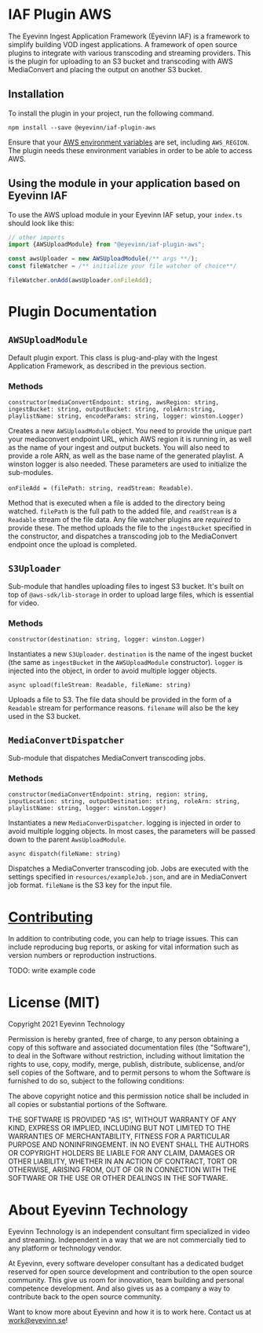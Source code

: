 # IAF Plugin AWS

The Eyevinn Ingest Application Framework (Eyevinn IAF) is a framework to simplify building VOD ingest applications. A framework of open source plugins to integrate with various transcoding and streaming providers. This is the plugin for uploading to an S3 bucket and transcoding with AWS MediaConvert and placing the output on another S3 bucket.

## Installation

To install the plugin in your project, run the following command.

```
npm install --save @eyevinn/iaf-plugin-aws
```
Ensure that your [AWS environment variables](https://docs.aws.amazon.com/cli/latest/userguide/cli-configure-envvars.html) are set, including `AWS_REGION`. The plugin needs these environment variables in order to be able to access AWS.

## Using the module in your application based on Eyevinn IAF
To use the AWS upload module in your Eyevinn IAF setup, your `index.ts` should look like this:
```TypeScript
// other imports
import {AWSUploadModule} from "@eyevinn/iaf-plugin-aws";

const awsUploader = new AWSUploadModule(/** args **/);
const fileWatcher = /** initialize your file watcher of choice**/

fileWatcher.onAdd(awsUploader.onFileAdd);
```

# Plugin Documentation

## `AWSUploadModule`
Default plugin export. This class is plug-and-play with the Ingest Application Framework, as described in the previous section.

### Methods
`constructor(mediaConvertEndpoint: string, awsRegion: string, ingestBucket: string, outputBucket: string, roleArn:string, playlistName: string, encodeParams: string, logger: winston.Logger)`

Creates a new `AWSUploadModule` object. You need to provide the unique part your mediaconvert endpoint URL, which AWS region it is running in, as well as the name of your ingest and output buckets. You will also need to provide a role ARN, as well as the base name of the generated playlist. A winston logger is also needed. These parameters are used to initialize the sub-modules.

`onFileAdd = (filePath: string, readStream: Readable)`.

Method that is executed when a file is added to the directory being watched. `filePath` is the full path to the added file, and `readStream` is a `Readable` stream of the file data. Any file watcher plugins are *required* to provide these. The method uploads the file to the `ingestBucket` specified in the constructor, and dispatches a transcoding job to the MediaConvert endpoint once the upload is completed.

## `S3Uploader`
Sub-module that handles uploading files to ingest S3 bucket. It's built on top of `@aws-sdk/lib-storage` in order to upload large files, which is essential for video.

### Methods
`constructor(destination: string, logger: winston.Logger)`

Instantiates a new `S3Uploader`. `destination` is the name of the ingest bucket (the same as `ingestBucket` in the `AWSUploadModule` constructor). `logger` is injected into the object, in order to avoid multiple logger objects.

`async upload(fileStream: Readable, fileName: string)`

Uploads a file to S3. The file data should be provided in the form of a `Readable` stream for performance reasons. `filename` will also be the key used in the S3 bucket.

## `MediaConvertDispatcher`
Sub-module that dispatches MediaConvert transcoding jobs.

### Methods
`constructor(mediaConvertEndpoint: string, region: string, inputLocation: string, outputDestination: string, roleArn: string, playlistName: string, logger: winston.Logger)`

Instantiates a new `MediaConverDispatcher`. logging is injected in order to avoid multiple logging objects.
In most cases, the parameters will be passed down to the parent `AwsUploadModule`.

`async dispatch(fileName: string)`

Dispatches a MediaConverter transcoding job. Jobs are executed with the settings specified in `resources/exampleJob.json`, and are in MediaConvert job format. `fileName` is the S3 key for the input file.
# [Contributing](CONTRIBUTING.md)

In addition to contributing code, you can help to triage issues. This can include reproducing bug reports, or asking for vital information such as version numbers or reproduction instructions.

TODO: write example code

# License (MIT)

Copyright 2021 Eyevinn Technology

Permission is hereby granted, free of charge, to any person obtaining a copy of this software and associated documentation files (the "Software"), to deal in the Software without restriction, including without limitation the rights to use, copy, modify, merge, publish, distribute, sublicense, and/or sell copies of the Software, and to permit persons to whom the Software is furnished to do so, subject to the following conditions:

The above copyright notice and this permission notice shall be included in all copies or substantial portions of the Software.

THE SOFTWARE IS PROVIDED "AS IS", WITHOUT WARRANTY OF ANY KIND, EXPRESS OR IMPLIED, INCLUDING BUT NOT LIMITED TO THE WARRANTIES OF MERCHANTABILITY, FITNESS FOR A PARTICULAR PURPOSE AND NONINFRINGEMENT. IN NO EVENT SHALL THE AUTHORS OR COPYRIGHT HOLDERS BE LIABLE FOR ANY CLAIM, DAMAGES OR OTHER LIABILITY, WHETHER IN AN ACTION OF CONTRACT, TORT OR OTHERWISE, ARISING FROM, OUT OF OR IN CONNECTION WITH THE SOFTWARE OR THE USE OR OTHER DEALINGS IN THE SOFTWARE.

# About Eyevinn Technology

Eyevinn Technology is an independent consultant firm specialized in video and streaming. Independent in a way that we are not commercially tied to any platform or technology vendor.

At Eyevinn, every software developer consultant has a dedicated budget reserved for open source development and contribution to the open source community. This give us room for innovation, team building and personal competence development. And also gives us as a company a way to contribute back to the open source community.

Want to know more about Eyevinn and how it is to work here. Contact us at work@eyevinn.se!

